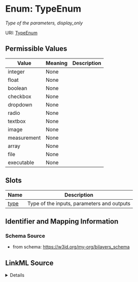 # Enum: TypeEnum




_Type of the parameters, display_only_



URI: [TypeEnum](TypeEnum.md)

## Permissible Values

| Value | Meaning | Description |
| --- | --- | --- |
| integer | None |  |
| float | None |  |
| boolean | None |  |
| checkbox | None |  |
| dropdown | None |  |
| radio | None |  |
| textbox | None |  |
| image | None |  |
| measurement | None |  |
| array | None |  |
| file | None |  |
| executable | None |  |




## Slots

| Name | Description |
| ---  | --- |
| [type](type.md) | Type of the inputs, parameters and outputs |






## Identifier and Mapping Information







### Schema Source


* from schema: https://w3id.org/my-org/bilayers_schema






## LinkML Source

<details>
```yaml
name: TypeEnum
description: Type of the parameters, display_only
from_schema: https://w3id.org/my-org/bilayers_schema
rank: 1000
permissible_values:
  integer:
    text: integer
  float:
    text: float
  boolean:
    text: boolean
  checkbox:
    text: checkbox
  dropdown:
    text: dropdown
  radio:
    text: radio
  textbox:
    text: textbox
  image:
    text: image
  measurement:
    text: measurement
  array:
    text: array
  file:
    text: file
  executable:
    text: executable

```
</details>
